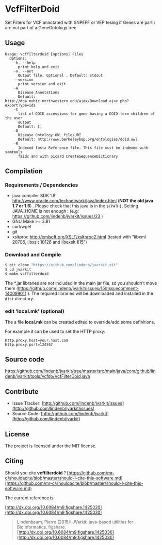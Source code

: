 # VcfFilterDoid

Set Filters for VCF annotated with SNPEFF or VEP tesing if Genes are part / are not part of a GeneOntology tree. 


## Usage

```
Usage: vcffilterdoid [options] Files
  Options:
    -h, --help
      print help and exit
    -o, --out
      Output file. Optional . Default: stdout
    --version
      print version and exit
    -A
      Disease Annotations
      Default: http://dga.nubic.northwestern.edu/ajax/Download.ajax.php?exportType=ids
    -C
      list of DOID accessions for gene having a DOID-term children of the user 
      output 
      Default: []
    -D
      Disease Ontology OWL file/URI
      Default: http://www.berkeleybop.org/ontologies/doid.owl
    -R
      Indexed fasta Reference file. This file must be indexed with samtools 
      faidx and with picard CreateSequenceDictionary

```

## Compilation

### Requirements / Dependencies

* java compiler SDK 1.8 http://www.oracle.com/technetwork/java/index.html (**NOT the old java 1.7 or 1.6**) . Please check that this java is in the `${PATH}`. Setting JAVA_HOME is not enough : (e.g: https://github.com/lindenb/jvarkit/issues/23 )
* GNU Make >= 3.81
* curl/wget
* git
* xsltproc http://xmlsoft.org/XSLT/xsltproc2.html (tested with "libxml 20706, libxslt 10126 and libexslt 815")


### Download and Compile

```bash
$ git clone "https://github.com/lindenb/jvarkit.git"
$ cd jvarkit
$ make vcffilterdoid
```

The *.jar libraries are not included in the main jar file, so you shouldn't move them (https://github.com/lindenb/jvarkit/issues/15#issuecomment-140099011 ).
The required libraries will be downloaded and installed in the `dist` directory.

### edit 'local.mk' (optional)

The a file **local.mk** can be created edited to override/add some definitions.

For example it can be used to set the HTTP proxy:

```
http.proxy.host=your.host.com
http.proxy.port=124567
```
## Source code 

[https://github.com/lindenb/jvarkit/tree/master/src/main/java/com/github/lindenb/jvarkit/tools/vcfdo/VcfFilterDoid.java
](https://github.com/lindenb/jvarkit/tree/master/src/main/java/com/github/lindenb/jvarkit/tools/vcfdo/VcfFilterDoid.java
)
## Contribute

- Issue Tracker: [http://github.com/lindenb/jvarkit/issues](http://github.com/lindenb/jvarkit/issues)
- Source Code: [http://github.com/lindenb/jvarkit](http://github.com/lindenb/jvarkit)

## License

The project is licensed under the MIT license.

## Citing

Should you cite **vcffilterdoid** ? [https://github.com/mr-c/shouldacite/blob/master/should-I-cite-this-software.md](https://github.com/mr-c/shouldacite/blob/master/should-I-cite-this-software.md)

The current reference is:

[http://dx.doi.org/10.6084/m9.figshare.1425030](http://dx.doi.org/10.6084/m9.figshare.1425030)

> Lindenbaum, Pierre (2015): JVarkit: java-based utilities for Bioinformatics. figshare.
> [http://dx.doi.org/10.6084/m9.figshare.1425030](http://dx.doi.org/10.6084/m9.figshare.1425030)


